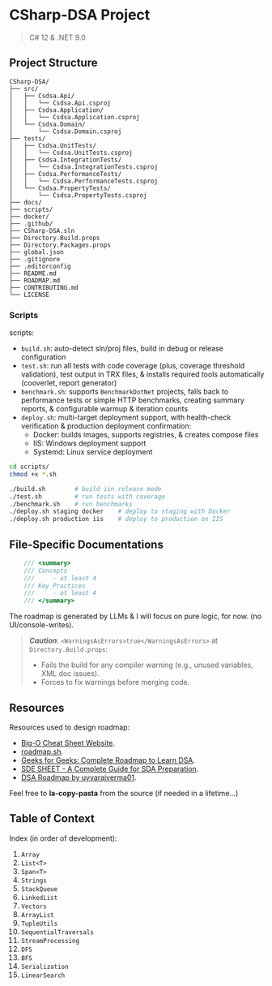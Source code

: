 # CSharp-DSA Project
> C# 12 & .NET 9.0

## Project Structure
```
CSharp-DSA/
├── src/
│   ├── Csdsa.Api/
│   │   └── Csdsa.Api.csproj
│   ├── Csdsa.Application/
│   │   └── Csdsa.Application.csproj
│   └── Csdsa.Domain/
│       └── Csdsa.Domain.csproj
├── tests/
│   ├── Csdsa.UnitTests/
│   │   └── Csdsa.UnitTests.csproj
│   ├── Csdsa.IntegrationTests/
│   │   └── Csdsa.IntegrationTests.csproj
│   ├── Csdsa.PerformanceTests/
│   │   └── Csdsa.PerformanceTests.csproj
│   └── Csdsa.PropertyTests/
│       └── Csdsa.PropertyTests.csproj
├── docs/
├── scripts/
├── docker/
├── .github/
├── CSharp-DSA.sln
├── Directory.Build.props
├── Directory.Packages.props
├── global.json
├── .gitignore
├── .editorconfig
├── README.md
├── ROADMAP.md
├── CONTRIBUTING.md
└── LICENSE
```

### Scripts
scripts:
- `build.sh`: auto-detect sln/proj files, build in debug or release configuration
- `test.sh`: run all tests with code coverage (plus, coverage threshold validation), test output in TRX files, & installs required tools automatically (cooverlet, report generator)
- `benchmark.sh`: supports `BenchmarkDotNet` projects, falls back to performance tests or simple HTTP benchmarks, creating summary reports, & configurable warmup & iteration counts
- `deploy.sh`: multi-target deployment support, with health-check verification & production deployment confirmation:
  - Docker: builds images, supports registries, & creates compose files
  - IIS: Windows deployment support
  - Systemd: Linux service deployment

```bash
cd scripts/
chmod +x *.sh

./build.sh        # build iin release mode
./test.sh         # run tests with coverage
./benchmark.sh    # run benchmarks
./deploy.sh staging docker    # deploy to staging with Docker
./deploy.sh production iis    # deploy to production on IIS
```

## File-Specific Documentations
```cs
    /// <summary>
    /// Concepts
    ///     - at least 4
    /// Key Practices
    ///     - at least 4
    /// </summary>
```

The roadmap is generated by LLMs & I will focus on pure logic, for now. (no UI/console-writes).

> _**Caution**_: `<WarningsAsErrors>true</WarningsAsErrors>` at `Directory.Build.props`:
> - Fails the build for any compiler warning (e.g., unused variables, XML doc issues).
> - Forces to fix warnings before merging code.

## Resources
Resources used to design roadmap:
- [Big-O Cheat Sheet Website](https://www.bigocheatsheet.com/).
- [roadmap.sh](https://roadmap.sh/datastructures-and-algorithms).
- [Geeks for Geeks: Complete Roadmap to Learn DSA](https://www.geeksforgeeks.org/complete-roadmap-to-learn-dsa-from-scratch/).
- [SDE SHEET - A Complete Guide for SDA Preparation](https://www.geeksforgeeks.org/sde-sheet-a-complete-guide-for-sde-preparation/).
- [DSA Roadmap by uyvarajverma01](https://github.com/yuvrajverma01/Data-Structures-And-Algorithms-Roadmap).

Feel free to **la-copy-pasta** from the source (if needed in a lifetime...)

## Table of Context
Index (in order of development):
1. `Array`
2. `List<T>`
3. `Span<T>`
4. `Strings`
5. `StackQueue`
6. `LinkedList`
7. `Vectors`
8. `ArrayList`
9. `TupleUtils`
10. `SequentialTraversals`
11. `StreamProcessing`
12. `DFS`
13. `BFS`
14. `Serialization`
15. `LinearSearch`
